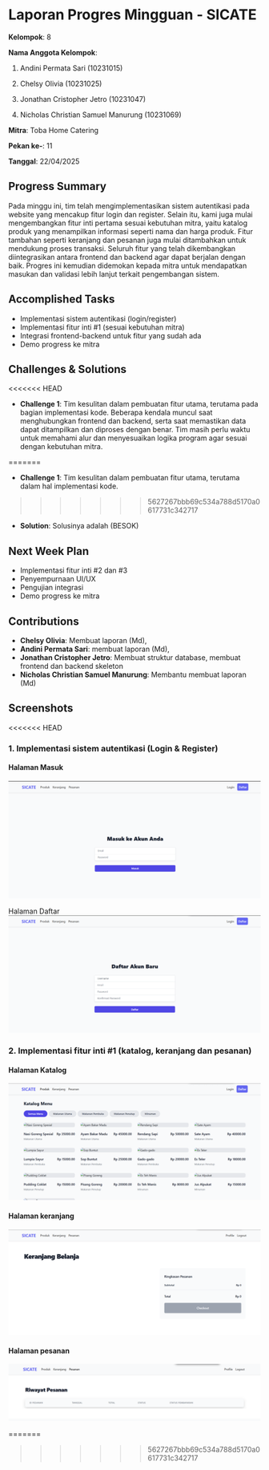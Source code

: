 # Laporan Progres Mingguan - SICATE
**Kelompok**: 8

**Nama Anggota Kelompok**: 
1. Andini Permata Sari (10231015)

2. Chelsy Olivia (10231025)

3. Jonathan Cristopher Jetro (10231047)

4. Nicholas Christian Samuel Manurung (10231069)

**Mitra**: Toba Home Catering

**Pekan ke-**: 11

**Tanggal**: 22/04/2025

## Progress Summary
Pada minggu ini, tim telah mengimplementasikan sistem autentikasi pada website yang mencakup fitur login dan register. Selain itu, kami juga mulai mengembangkan fitur inti pertama sesuai kebutuhan mitra, yaitu katalog produk yang menampilkan informasi seperti nama dan harga produk. Fitur tambahan seperti keranjang dan pesanan juga mulai ditambahkan untuk mendukung proses transaksi. Seluruh fitur yang telah dikembangkan diintegrasikan antara frontend dan backend agar dapat berjalan dengan baik. Progres ini kemudian didemokan kepada mitra untuk mendapatkan masukan dan validasi lebih lanjut terkait pengembangan sistem.


## Accomplished Tasks
- Implementasi sistem autentikasi (login/register)
- Implementasi fitur inti #1 (sesuai kebutuhan mitra)
- Integrasi frontend-backend untuk fitur yang sudah ada
- Demo progress ke mitra

## Challenges & Solutions
<<<<<<< HEAD
- **Challenge 1**: Tim kesulitan dalam pembuatan fitur utama, terutama pada bagian implementasi kode. Beberapa kendala muncul saat menghubungkan frontend dan backend, serta saat memastikan data dapat ditampilkan dan diproses dengan benar. Tim masih perlu waktu untuk memahami alur dan menyesuaikan logika program agar sesuai dengan kebutuhan mitra.

=======
- **Challenge 1**: Tim kesulitan dalam pembuatan fitur utama, terutama dalam hal implementasi kode.
>>>>>>> 5627267bbb69c534a788d5170a0617731c342717
  - **Solution**: Solusinya adalah (BESOK)

## Next Week Plan
- Implementasi fitur inti #2 dan #3
- Penyempurnaan UI/UX
- Pengujian integrasi
- Demo progress ke mitra

## Contributions
- **Chelsy Olivia**: Membuat laporan (Md), 
- **Andini Permata Sari**: membuat laporan (Md),
- **Jonathan Cristopher Jetro**: Membuat struktur database, membuat frontend dan backend skeleton
- **Nicholas Christian Samuel Manurung**: Membantu membuat laporan (Md)

## Screenshots
<<<<<<< HEAD
### 1. Implementasi sistem autentikasi (Login & Register)
#### Halaman Masuk
![alt text](masuk.png)

Halaman Daftar
![alt text](Daftar.png)

### 2. Implementasi fitur inti #1 (katalog, keranjang dan pesanan)
#### Halaman Katalog
![alt text](katalog.png)

#### Halaman keranjang
![alt text](keranjang.png)

#### Halaman pesanan
![alt text](<riwayat pesanan.png>)

=======
>>>>>>> 5627267bbb69c534a788d5170a0617731c342717
